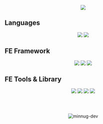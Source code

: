 <p align='center'>
    <img src="https://capsule-render.vercel.app/api?type=waving&color=FBB8A8&height=300&section=header&text=Hello%20World👋%20I'm%20Minjoo!&fontSize=50&fontColor=ffffff&animation=fadeIn&fontAlignY=38&desc=To%20become%20a%20better%20developer&descAlignY=52&descAlign=71"/>
</p>

## Languages 
<p align="center">
 <img src="https://img.shields.io/badge/JavaScript-F7DF1E?style=flat-square&logo=javascript&logoColor=black"/>
 <img src="https://img.shields.io/badge/Typescript-3178C6?style=flat-square&logo=Typescript&logoColor=white"/>
</p>

## FE Framework
<p align="center">
 <img src="https://img.shields.io/badge/React-61DAFB?style=flat-square&logo=React&logoColor=black"/>
<img src="https://img.shields.io/badge/Next.js-000000?style=flat-square&logo=Next.js&logoColor=white"/>
  <img src="https://img.shields.io/badge/Vue.js-4FC08D?style=flat-square&logo=Vue.js&logoColor=white"/>

</p>

## FE Tools &#38; Library
<p align="center">
  <img src="https://img.shields.io/badge/HTML5-E34F26?style=flat-square&logo=html5&logoColor=white"/>
  <img src="https://img.shields.io/badge/CSS3-1572B6?style=flat-square&logo=css3&logoColor=white"/>
  <img src="https://img.shields.io/badge/SASS-CC6699?style=flat-square&logo=Sass&logoColor=white"/>
  <img src="https://img.shields.io/badge/styled components-DB7093?style=flat-square&logo=styled-components&logoColor=white"/>
</p>

<br/><br/>

<p align="center">
<img
  src="https://github-readme-stats.vercel.app/api/top-langs?username=minnug-dev&show_icons=true&locale=en&layout=compact"
  alt="minnug-dev"
/>
</p>
